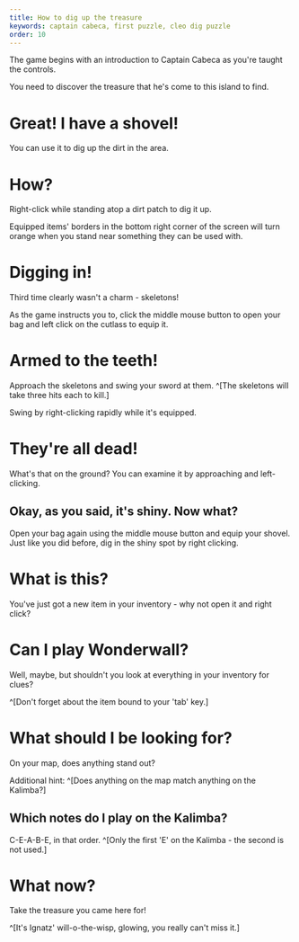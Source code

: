 ```yaml
---
title: How to dig up the treasure
keywords: captain cabeca, first puzzle, cleo dig puzzle
order: 10
---
```


The game begins with an introduction to Captain Cabeca as you're taught the controls. 

You need to discover the treasure that he's come to this island to find.

# Great! I have a shovel!
You can use it to dig up the dirt in the area.

# How?
Right-click while standing atop a dirt patch to dig it up. 

Equipped items' borders in the bottom right corner of the screen will turn orange when you stand near something they can be used with.

# Digging in!
Third time clearly wasn't a charm - skeletons!

As the game instructs you to, click the middle mouse button to open your bag and left click on the cutlass to equip it.

# Armed to the teeth!
Approach the skeletons and swing your sword at them. ^[The skeletons will take three hits each to kill.]

Swing by right-clicking rapidly while it's equipped.

# They're all dead!
What's that on the ground? You can examine it by approaching and left-clicking.

## Okay, as you said, it's shiny. Now what?
Open your bag again using the middle mouse button and equip your shovel. Just like you did before, dig in the shiny spot by right clicking.

# What is this?
You've just got a new item in your inventory - why not open it and right click?

# Can I play Wonderwall?
Well, maybe, but shouldn't you look at everything in your inventory for clues?

^[Don't forget about the item bound to your 'tab' key.]

# What should I be looking for?
On your map, does anything stand out? 

Additional hint: ^[Does anything on the map match anything on the Kalimba?]

## Which notes do I play on the Kalimba?
C-E-A-B-E, in that order. ^[Only the first 'E' on the Kalimba - the second is not used.]

# What now?
Take the treasure you came here for!

^[It's Ignatz' will-o-the-wisp, glowing, you really can't miss it.]